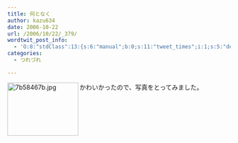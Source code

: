 ```yaml
---
title: 何となく
author: kazu634
date: 2006-10-22
url: /2006/10/22/_379/
wordtwit_post_info:
  - 'O:8:"stdClass":13:{s:6:"manual";b:0;s:11:"tweet_times";i:1;s:5:"delay";i:0;s:7:"enabled";i:1;s:10:"separation";s:2:"60";s:7:"version";s:3:"3.7";s:14:"tweet_template";b:0;s:6:"status";i:2;s:6:"result";a:0:{}s:13:"tweet_counter";i:2;s:13:"tweet_log_ids";a:1:{i:0;i:2615;}s:9:"hash_tags";a:0:{}s:8:"accounts";a:1:{i:0;s:7:"kazu634";}}'
categories:
  - つれづれ

---
```

<div class="section">
<p>
<a href="http://image.blog.livedoor.jp/simoom634/imgs/7/b/7b58467b.jpg" onclick="__gaTracker('send', 'event', 'outbound-article', 'http://image.blog.livedoor.jp/simoom634/imgs/7/b/7b58467b.jpg', '');" target="_blank"><img width="160" align="left" alt="7b58467b.jpg" src="http://image.blog.livedoor.jp/simoom634/imgs/7/b/7b58467b-s.jpg" height="120" border="0" class="pict" /></a>かわいかったので、写真をとってみました。
</p>
</div>